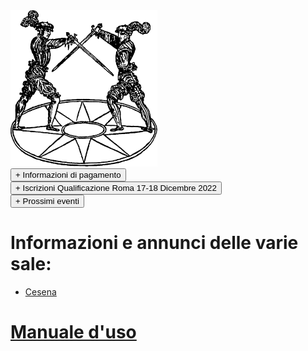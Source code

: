 <img src="/assets/img/Logo_Saam2.png" height="250"/>

<div>   
<button type="button" class="collapsible active">+ Informazioni di pagamento</button>
<div class="content" style="display: none;" markdown="1">

![](/assets/img/costi.jpg)
- 55 € di iscrizione, valida per tutto l'anno
- 40 € mensili, 35 € nel caso in cui saldiate almeno 3 mesi con lo stesso pagamento

Per quanto riguarda le modalità di pagamento, il bonifico rimane la modalità preferita; per altri metodi di pagamento, parlatene con il vostro Responsabile di Sala.

IBAN: IT09X0306967684510749162049

Intestatario: ASD Romagna Malatestiana

Causale: Nome Cognome Sala + Cosa si paga (ad esempio Mario Rossi Cesena Ott-Dic)

**Ricordatevi di inviare la ricevuta del bonifico all'indirizzo mail [asd-romagnamalatestiana@achillemarozzo.it](mailto:asd-romagnamalatestiana@achillemarozzo.it)**
</div>
</div>

<div>   
<button type="button" class="collapsible active">+ Iscrizioni Qualificazione Roma 17-18 Dicembre 2022</button>
<div class="content" style="display: none;" markdown="1">

Buongiorno, 

Diamo il via ufficiale alle prima tappa di qualificazione del Circuito di Scherma Storica ASC 2022-2023, che avrà luogo sabato 17 e domenica 18 Dicembre in provincia di Roma, presso l'impianto Sportivo Palaverde - Via Pedemontana 34 00036 Palestrina RM.

Discipline:

- Spada sola (maschile e femminile, sabato mattina)
- Spada e brocchiero (maschile e femminile, sabato pomeriggio)
- Spada e pugnale (maschile e femminile, domenica mattina)
- Spada a due mani (maschile e femminile, domenica pomeriggio)

Tutte le discipline di quest’anno saranno disputate con attrezzi in metallo.

Costi: 
- 20€ per disciplina
- Sconto per la terza disciplina 5€
- Sconto per la quarta disciplina 10€
(Gli sconti sono cumulabili)

Termine ultimo di conferma iscrizioni e pagamento: 11 Dicembre ore 00:00


[Link Iscrizione](https://www.cognitoforms.com/AccademiaNazionaleSSDRL/IscrizioneQualificazioneSUDCampionatoSchermaStoricaASC
)

Segui i nostri canali Social per tutte le informazioni:
Email: [campionatoschermastorica@gmail.com](mailto:campionatoschermastorica@gmail.com)
FB: [https://www.facebook.com/SchermaStoricaASC/](https://www.facebook.com/SchermaStoricaASC/)
IG: [@schermastoricaasc](https://www.instagram.com/schermastoricaasc)
Telegram: [https://t.me/schermastoricaasc](https://t.me/schermastoricaasc)

## Programma:

Sabato

- Ore 08:30: Ingresso atleti, registrazione e controllo attrezzature
- Ore 09:30: Spada Sola Maschile
- Ore 10:30: Spada Sola Femminile
- Ore 14.00: Spada e Brocchiero Maschile
- Ore 15:30: Spada e Brocchiero Femminile

Domenica

- Ore 08:30: Ingresso atleti, registrazione e controllo attrezzature
- Ore 09:30: Spada e pugnale Sola Maschile
- Ore 10:30: Spada e pugnale Sola Femminile
- Ore 14.00: Spada a 2 mani Maschile
- Ore 15:30: Spada a 2 mani Femminile

Tutti gli orari sono da considerarsi indicativi.

La registrazione degli atleti ed il controllo dell'ammissibilità di eventuali attrezzature proprie sono da effettuare giornalmente almeno 15 minuti prima dell'inizio della gara a cui si è iscritti.
Sarà possibile noleggiare spada da lato, pugnale e spada a due mani versando in loco la quota di 5€ per singolo attrezzo per singola disciplina.


[NUOVO Regolamento di Gara ed Equipaggiamenti](https://drive.google.com/file/d/19JPXRa9mxL6yNLR3Y9q9TzPITaI2k-x9/view?usp=share_link)
</div>
</div>

<div>   
<button type="button" class="collapsible active">+ Prossimi eventi</button>
<div class="content" style="display: none;" markdown="1">

## Circuito Gare 2022-2023
- **Qualificazioni Sud**: 17-18 Dicembre 2022, Palestrina
- **Qualificazioni Nord**: 25-26 Febbraio 2023, Cesena
- **Assoluti**: 20-21 Maggio 2023, Sportilia
![](/assets/img/gare22-23.jpg)
</div>
</div>

# Informazioni e annunci delle varie sale:

- [Cesena](/cesena)

# [Manuale d'uso](/manuale)
